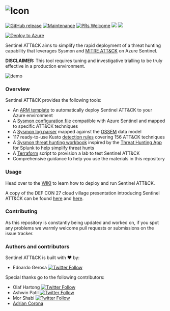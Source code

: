 ![Icon](https://github.com/netevert/sentinel-attack/blob/master/docs/logo.png)
=========

[![GitHub release](https://img.shields.io/github/release/BlueTeamLabs/sentinel-attack.svg?style=flat-square)](https://github.com/BlueTeamLabs/sentinel-attack/releases)
[![Maintenance](https://img.shields.io/maintenance/yes/2023.svg?style=flat-square)]()
[![PRs Welcome](https://img.shields.io/badge/PRs-welcome-brightgreen.svg?style=flat-square)](http://makeapullrequest.com)
[![](https://img.shields.io/badge/2019-DEF%20CON%2027-blueviolet?style=flat-square)](https://2019.cloud-village.org/#talks?olafedoardo)
[![](https://img.shields.io/badge/Official%20Azure%20Sentinel%20workbook-grey?style=flat-square&logo=microsoft-azure)](https://github.com/Azure/Azure-Sentinel/blob/master/Workbooks/SysmonThreatHunting.json)

[![Deploy to Azure](https://aka.ms/deploytoazurebutton)](https://portal.azure.com/#create/Microsoft.Template/uri/https%3A%2F%2Fraw.githubusercontent.com%2FBlueTeamLabs%2Fsentinel-attack%2Fmaster%2Fazuredeploy.json)

Sentinel ATT&CK aims to simplify the rapid deployment of a threat hunting capability that leverages Sysmon and [MITRE ATT&CK](https://attack.mitre.org/) on Azure Sentinel.

**DISCLAIMER:** This tool requires tuning and investigative trialling to be truly effective in a production environment.

 ![demo](https://github.com/BlueTeamToolkit/sentinel-attack/blob/master/docs/demo.gif)

### Overview
 Sentinel ATT&CK provides the following tools: 
 - An [ARM template](https://github.com/BlueTeamToolkit/sentinel-attack/blob/master/azuredeploy.json) to automatically deploy Sentinel ATT&CK to your Azure environment
 - A [Sysmon configuration file](https://github.com/BlueTeamToolkit/sentinel-attack/blob/master/sysmonconfig.xml) compatible with Azure Sentinel and mapped to specific ATT&CK techniques  
 - A [Sysmon log parser](https://github.com/BlueTeamToolkit/sentinel-attack/blob/master/parser/Sysmon-OSSEM.txt) mapped against the [OSSEM](https://github.com/Cyb3rWard0g/OSSEM) data model
 - 117 ready-to-use Kusto [detection rules](https://github.com/BlueTeamToolkit/sentinel-attack/tree/master/detections) covering 156 ATT&CK techniques
 - A [Sysmon threat hunting workbook](https://github.com/BlueTeamToolkit/sentinel-attack/tree/master/hunting) inspired by the [Threat Hunting App](https://splunkbase.splunk.com/app/4305/) for Splunk to help simplify threat hunts
 - A [Terraform](https://www.terraform.io/) script to provision a lab to test Sentinel ATT&CK
 - Comprehensive guidance to help you use the materials in this repository

### Usage
Head over to the [WIKI](https://github.com/BlueTeamLabs/sentinel-attack/wiki) to learn how to deploy and run Sentinel ATT&CK.

A copy of the DEF CON 27 cloud village presentation introducing Sentinel ATT&CK can be found [here](https://2019.cloud-village.org/#talks?olafedoardo) and [here](https://github.com/BlueTeamToolkit/sentinel-attack/tree/master/docs/DEFCON_attacking_the_sentinel.pdf).

### Contributing
As this repository is constantly being updated and worked on, if you spot any problems we warmly welcome pull requests or submissions on the issue tracker.

### Authors and contributors
Sentinel ATT&CK is built with ❤ by:
- Edoardo Gerosa 
[![Twitter Follow](https://img.shields.io/twitter/follow/netevert.svg?style=social)](https://twitter.com/netevert)

Special thanks go to the following contributors:

- Olaf Hartong
[![Twitter Follow](https://img.shields.io/twitter/follow/olafhartong.svg?style=social)](https://twitter.com/olafhartong) 
- Ashwin Patil
[![Twitter Follow](https://img.shields.io/twitter/follow/ashwinpatil.svg?style=social)](https://twitter.com/ashwinpatil)
- Mor Shabi
[![Twitter Follow](https://img.shields.io/twitter/follow/Mor44574618.svg?style=social)](https://twitter.com/Mor44574618)
- [Adrian Corona](https://github.com/temores)
